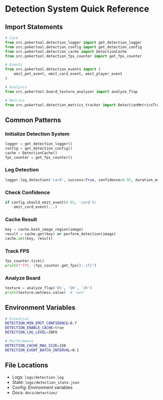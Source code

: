 # Detection System Quick Reference

## Import Statements

```python
# Core
from src.pokertool.detection_logger import get_detection_logger
from src.pokertool.detection_config import get_detection_config
from src.pokertool.detection_cache import DetectionCache
from src.pokertool.detection_fps_counter import get_fps_counter

# Events
from src.pokertool.detection_events import (
    emit_pot_event, emit_card_event, emit_player_event
)

# Analysis
from src.pokertool.board_texture_analyzer import analyze_flop

# Metrics
from src.pokertool.detection_metrics_tracker import DetectionMetricsTracker
```

## Common Patterns

### Initialize Detection System
```python
logger = get_detection_logger()
config = get_detection_config()
cache = DetectionCache()
fps_counter = get_fps_counter()
```

### Log Detection
```python
logger.log_detection('card', success=True, confidence=0.92, duration_ms=45.2)
```

### Check Confidence
```python
if config.should_emit_event(0.85, 'card'):
    emit_card_event(...)
```

### Cache Result
```python
key = cache.hash_image_region(image)
result = cache.get(key) or perform_detection(image)
cache.set(key, result)
```

### Track FPS
```python
fps_counter.tick()
print(f"FPS: {fps_counter.get_fps():.1f}")
```

### Analyze Board
```python
texture = analyze_flop('Kh', 'Qh', 'Jh')
print(texture.wetness.value)  # 'wet'
```

## Environment Variables

```bash
# Essential
DETECTION_MIN_EMIT_CONFIDENCE=0.7
DETECTION_ENABLE_CACHE=true
DETECTION_LOG_LEVEL=INFO

# Performance
DETECTION_CACHE_MAX_SIZE=150
DETECTION_EVENT_BATCH_INTERVAL=0.1
```

## File Locations

- Logs: `logs/detection.log`
- State: `logs/detection_state.json`
- Config: Environment variables
- Docs: `docs/detection/`
